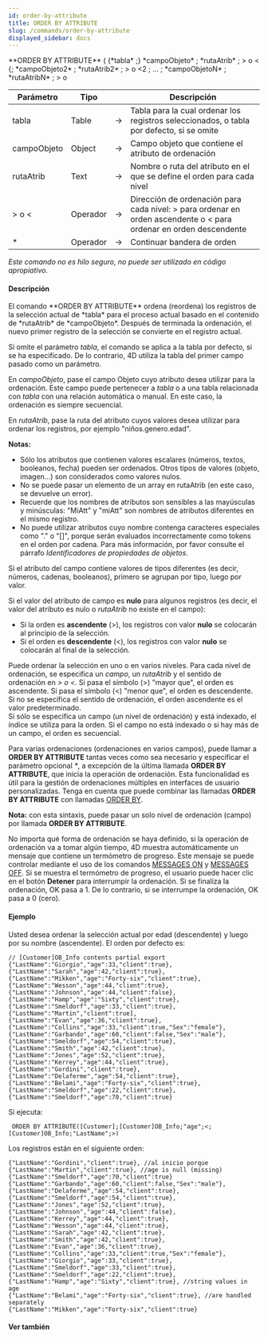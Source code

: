 ```yaml
---
id: order-by-attribute
title: ORDER BY ATTRIBUTE
slug: /commands/order-by-attribute
displayed_sidebar: docs
---
```


<!--REF #_command_.ORDER BY ATTRIBUTE.Syntax-->**ORDER BY ATTRIBUTE** ( {*tabla* ;} *campoObjeto* ; *rutaAtrib* ; > o < {; *campoObjeto2* ; *rutaAtrib2* ; > o <2 ; ... ; *campoObjetoN* ; *rutaAtribN* ; > o <N} {; *} )<!-- END REF-->
<!--REF #_command_.ORDER BY ATTRIBUTE.Params-->
| Parámetro | Tipo |  | Descripción |
| --- | --- | --- | --- |
| tabla | Table | &#8594;  | Tabla para la cual ordenar los registros seleccionados, o tabla por defecto, si se omite |
| campoObjeto | Object | &#8594;  | Campo objeto que contiene el atributo de ordenación |
| rutaAtrib | Text | &#8594;  | Nombre o ruta del atributo en el que se define el orden para cada nivel |
| > o < | Operador | &#8594;  | Dirección de ordenación para cada nivel: > para ordenar en orden ascendente o < para ordenar en orden descendente |
| * | Operador | &#8594;  | Continuar bandera de orden |

<!-- END REF-->

*Este comando no es hilo seguro, no puede ser utilizado en código apropiativo.*


#### Descripción 

<!--REF #_command_.ORDER BY ATTRIBUTE.Summary-->El comando **ORDER BY ATTRIBUTE** ordena (reordena) los registros de la selección actual de *tabla* para el proceso actual basado en el contenido de *rutaAtrib* de *campoObjeto*.<!-- END REF--> Después de terminada la ordenación, el nuevo primer registro de la selección se convierte en el registro actual.

Si omite el parámetro *tabla*, el comando se aplica a la tabla por defecto, si se ha especificado. De lo contrario, 4D utiliza la tabla del primer campo pasado como un parámetro.

 En *campoObjeto*, pase el campo Objeto cuyo atributo desea utilizar para la ordenación. Este campo puede pertenecer a *tabla* o a una tabla relacionada con *tabla* con una relación automática o manual. En este caso, la ordenación es siempre secuencial.

En *rutaAtrib*, pase la ruta del atributo cuyos valores desea utilizar para ordenar los registros, por ejemplo "niños.genero.edad".

**Notas:** 

* Sólo los atributos que contienen valores escalares (números, textos, booleanos, fecha) pueden ser ordenados. Otros tipos de valores (objeto, imagen...) son considerados como valores nulos.
* No se puede pasar un elemento de un array en rutaAtrib (en este caso, se devuelve un error).
* Recuerde que los nombres de atributos son sensibles a las mayúsculas y minúsculas: "MiAtt" y "miAtt" son nombres de atributos diferentes en el mismo registro.
* No puede utilizar atributos cuyo nombre contenga caracteres especiales como "." o "\[\]", porque serán evaluados incorrectamente como tokens en el orden por cadena. Para más información, por favor consulte el párrafo *Identificadores de propiedades de objetos*.

Si el atributo del campo contiene valores de tipos diferentes (es decir, números, cadenas, booleanos), primero se agrupan por tipo, luego por valor.

Si el valor del atributo de campo es **nulo** para algunos registros (es decir, el valor del atributo es nulo o *rutaAtrib* no existe en el campo):

* Si la orden es **ascendente** (>), los registros con valor **nulo** se colocarán al principio de la selección.
* Si el orden es **descendente** (<), los registros con valor **nulo** se colocarán al final de la selección.

Puede ordenar la selección en uno o en varios niveles. Para cada nivel de ordenación, se especifica un *campo*, un *rutaAtrib* y el sentido de ordenación en *\> o <*. Si pasa el símbolo (>) "mayor que", el orden es ascendente. Si pasa el símbolo (<) "menor que", el orden es descendente. Si no se especifica el sentido de ordenación, el orden ascendente es el valor predeterminado.   
Si sólo se especifica un campo (un nivel de ordenación) y está indexado, el índice se utiliza para la orden. Si el campo no está indexado o si hay más de un campo, el orden es secuencial.

Para varias ordenaciones (ordenaciones en varios campos), puede llamar a **ORDER BY ATTRIBUTE** tantas veces como sea necesario y especificar el parámetro opcional *\**, a excepción de la última llamada **ORDER BY ATTRIBUTE**, que inicia la operación de ordenación. Esta funcionalidad es útil para la gestión de ordenaciones múltiples en interfaces de usuario personalizadas. Tenga en cuenta que puede combinar las llamadas **ORDER BY ATTRIBUTE** con llamadas [ORDER BY](order-by.md).

**Nota:** con esta sintaxis, puede pasar un solo nivel de ordenación (campo) por llamada **ORDER BY ATTRIBUTE**.

No importa qué forma de ordenación se haya definido, si la operación de ordenación va a tomar algún tiempo, 4D muestra automáticamente un mensaje que contiene un termómetro de progreso. Este mensaje se puede controlar mediante el uso de los comandos [MESSAGES ON](messages-on.md) y [MESSAGES OFF](messages-off.md). Si se muestra el termómetro de progreso, el usuario puede hacer clic en el botón **Detener** para interrumpir la ordenación. Si se finaliza la ordenación, OK pasa a 1\. De lo contrario, si se interrumpe la ordenación, OK pasa a 0 (cero).

#### Ejemplo 

Usted desea ordenar la selección actual por edad (descendente) y luego por su nombre (ascendente). El orden por defecto es:

```undefined
// [Customer]OB_Info contents partial export
{"LastName":"Giorgio","age":33,"client":true},
{"LastName":"Sarah","age":42,"client":true},
{"LastName":"Mikken","age":"Forty-six","client":true},
{"LastName":"Wesson","age":44,"client":true},
{"LastName":"Johnson","age":44,"client":false},
{"LastName":"Hamp","age":"Sixty","client":true},
{"LastName":"Smeldorf","age":33,"client":true},
{"LastName":"Martin","client":true],
{"LastName":"Evan","age":36,"client":true},
{"LastName":"Collins","age":33,"client":true,"Sex":"female"},
{"LastName":"Garbando","age":60,"client":false,"Sex":"male"},
{"LastName":"Smeldorf","age":54,"client":true},
{"LastName":"Smith","age":42,"client":true},
{"LastName":"Jones","age":52,"client":true},
{"LastName":"Kerrey","age":44,"client":true},
{"LastName":"Gordini","client":true},
{"LastName":"Delaferme","age":54,"client":true},
{"LastName":"Belami","age":"Forty-six","client":true},
{"LastName":"Smeldorf","age":22,"client":true},
{"LastName":"Smeldorf","age":70,"client":true}
```

Si ejecuta:

```4d
 ORDER BY ATTRIBUTE([Customer];[Customer]OB_Info;"age";<;[Customer]OB_Info;"LastName";>)
```

Los registros están en el siguiente orden:

```undefined
{"LastName":"Gordini","client":true}, //al inicio porque
{"LastName":"Martin","client":true}, //age is null (missing)
{"LastName":"Smeldorf","age":70,"client":true}
{"LastName":"Garbando","age":60,"client":false,"Sex":"male"},
{"LastName":"Delaferme","age":54,"client":true}, 
{"LastName":"Smeldorf","age":54,"client":true},
{"LastName":"Jones","age":52,"client":true},
{"LastName":"Johnson","age":44,"client":false},
{"LastName":"Kerrey","age":44,"client":true},
{"LastName":"Wesson","age":44,"client":true},
{"LastName":"Sarah","age":42,"client":true},
{"LastName":"Smith","age":42,"client":true},
{"LastName":"Evan","age":36,"client":true},
{"LastName":"Collins","age":33,"client":true,"Sex":"female"},
{"LastName":"Giorgio","age":33,"client":true},
{"LastName":"Smeldorf","age":33,"client":true},
{"LastName":"Smeldorf","age":22,"client":true},
{"LastName":"Hamp","age":"Sixty","client":true}, //string values in age
{"LastName":"Belami","age":"Forty-six","client":true}, //are handled separately
{"LastName":"Mikken","age":"Forty-six","client":true}
```

#### Ver también 

  